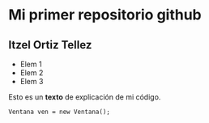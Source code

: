 # Mi primer repositorio github

## Itzel Ortiz Tellez

- Elem 1
- Elem 2
- Elem 3

Esto es un **texto** de explicación de mi código.
 
`
Ventana ven = new Ventana();
`
